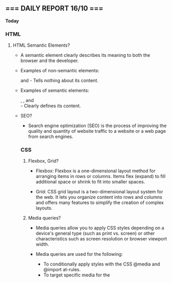 ## === DAILY REPORT 16/10 ===

**Today**

### HTML

1. HTML Semantic Elements?

    - A semantic element clearly describes its meaning to both the browser and the developer.

    - Examples of non-semantic elements: <div> and <span> - Tells nothing about its content.

    - Examples of semantic elements: <form>, <table>, and <article> - Clearly defines its content. 

2. SEO?

    - Search engine optimization (SEO) is the process of improving the quality and quantity of website traffic to a website or a web page from search engines.

### CSS

1. Flexbox, Grid?

    - Flexbox: Flexbox is a one-dimensional layout method for arranging items in rows or columns. Items flex (expand) to fill additional space or shrink to fit into smaller spaces.

    - Grid: CSS grid layout is a two-dimensional layout system for the web. It lets you organize content into rows and columns and offers many features to simplify the creation of complex layouts.

2. Media queries?

    - Media queries allow you to apply CSS styles depending on a device's general type (such as print vs. screen) or other characteristics such as screen resolution or browser viewport width.

    - Media queries are used for the following:
        + To conditionally apply styles with the CSS @media and @import at-rules.
        + To target specific media for the <style>, <link>, <source>, and other HTML elements with the media= attribute.
        + To test and monitor media states using the Window.matchMedia() and EventTarget.addEventListener() methods.

3. Animation?

    - CSS allows animation of HTML elements without using JavaScript or Flash!

    - An animation lets an element gradually change from one style to another.

    - You can change as many CSS properties you want, as many times as you want.

    - To use CSS animation, you must first specify some keyframes for the animation.

    - Keyframes hold what styles the element will have at certain times.

    - Animation properties:
        + @keyframes
        + animation-name
        + animation-duration
        + animation-delay
        + animation-iteration-count
        + animation-direction
        + animation-timing-function
        + animation-fill-mode
        + animation

4. Pseudo-class & pseudo-element?

    - A pseudo-class is used to define a special state of an element (:hover, :focus, :disabled, :visited, first-child,...).

    - A CSS pseudo-element is used to style specified parts of an element (::before, ::after, ::selection, ::marker, ::first-line, ::first-letter).

5. TailwindCSS

    - TailwindCSS is a utility-first CSS framework packed with classes like flex, pt-4, text-center and rotate-90 that can be composed to build any design, directly in your markup.

    - Tailwind CSS works by scanning all of your HTML files, JavaScript components, and any other templates for class names, generating the corresponding styles and then writing them to a static CSS file.

## Issues

None

